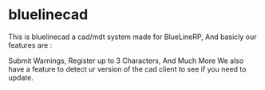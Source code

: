 # bluelinecad


This is bluelinecad a cad/mdt system made for BlueLineRP, And basicly our features are
:

Submit Warnings, Register up to 3 Characters, And Much More
We also have a feature to detect ur version of the cad client to see if you need to update.
